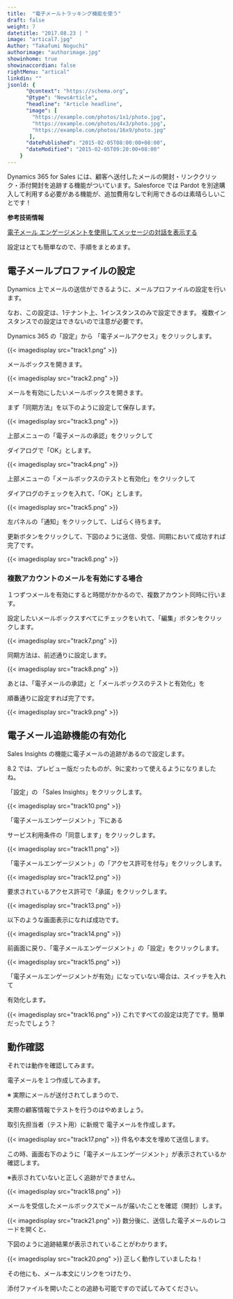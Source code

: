 ```yaml
---
title:  "電子メールトラッキング機能を使う"
draft: false
weight: 7
datetitle: "2017.08.23 | "
image: "artical7.jpg"
Author: "Takafumi Noguchi"
authorimage: "authorimage.jpg"
showinhome: true
showinaccordian: false
rightMenu: "artical"
linkdin: ""
jsonld: {
      "@context": "https://schema.org",
      "@type": "NewsArticle",
      "headline": "Article headline",
      "image": [
        "https://example.com/photos/1x1/photo.jpg",
        "https://example.com/photos/4x3/photo.jpg",
        "https://example.com/photos/16x9/photo.jpg"
       ],
      "datePublished": "2015-02-05T08:00:00+08:00",
      "dateModified": "2015-02-05T09:20:00+08:00"
    }
---
```

<!-- Intro  -->
Dynamics 365 for Sales には、顧客へ送付したメールの開封・リンククリック・添付開封を追跡する機能がついています。Salesforce では Pardot を別途購入して利用する必要がある機能が、追加費用なしで利用できるのは素晴らしいことです！

**参考技術情報**

[電子メール エンゲージメントを使用してメッセージの対話を表示する](https://docs.microsoft.com/ja-jp/dynamics365/ai/sales/email-engagement)

設定はとても簡単なので、手順をまとめます。

## 電子メールプロファイルの設定
Dynamics 上でメールの送信ができるように、メールプロファイルの設定を行います。

なお、この設定は、1テナント上、1インスタンスのみで設定できます。
複数インスタンスでの設定はできないので注意が必要です。

Dynamics 365 の「設定」から 「電子メールアクセス」をクリックします。
<!-- Image= track1.png -->
{{< imagedisplay src="track1.png" >}}

メールボックスを開きます。
<!-- Image= track2.png -->
{{< imagedisplay src="track2.png" >}}

メールを有効にしたいメールボックスを開きます。

まず「同期方法」を以下のように設定して保存します。
<!-- Image= track3.png -->
{{< imagedisplay src="track3.png" >}}

上部メニューの「電子メールの承認」をクリックして

ダイアログで「OK」とします。
<!-- Image= track4.png -->
{{< imagedisplay src="track4.png" >}}

上部メニューの「メールボックスのテストと有効化」をクリックして

ダイアログのチェックを入れて、「OK」とします。
<!-- Image= track5.png -->
{{< imagedisplay src="track5.png" >}}

左パネルの「通知」をクリックして、しばらく待ちます。

更新ボタンをクリックして、下図のように送信、受信、同期において成功すれば完了です。
<!-- Image= track6.png -->
{{< imagedisplay src="track6.png" >}}

### 複数アカウントのメールを有効にする場合
１つずつメールを有効にすると時間がかかるので、複数アカウント同時に行います。

設定したいメールボックスすべてにチェックをいれて、「編集」ボタンをクリックします。
<!-- Image= track7.png -->
{{< imagedisplay src="track7.png" >}}

同期方法は、前述通りに設定します。
<!-- Image= track8.png -->
{{< imagedisplay src="track8.png" >}}

あとは、「電子メールの承認」と「メールボックスのテストと有効化」を

順番通りに設定すれば完了です。
<!-- Image= track9.png -->
{{< imagedisplay src="track9.png" >}}


## 電子メール追跡機能の有効化
Sales Insights の機能に電子メールの追跡があるので設定します。

8.2 では、プレビュー版だったものが、9に変わって使えるようになりましたね。


「設定」の 「Sales Insights」をクリックします。
<!-- Image= track10.png -->
{{< imagedisplay src="track10.png" >}}

「電子メールエンゲージメント」下にある 

サービス利用条件の「同意します」をクリックします。
<!-- Image= track11.png -->
{{< imagedisplay src="track11.png" >}}

「電子メールエンゲージメント」の「アクセス許可を付与」をクリックします。
<!-- Image= track12.png -->
{{< imagedisplay src="track12.png" >}}

要求されているアクセス許可で「承諾」をクリックします。
<!-- Image= track13.png -->
{{< imagedisplay src="track13.png" >}}

以下のような画面表示になれば成功です。
<!-- Image= track14.png -->
{{< imagedisplay src="track14.png" >}}

前画面に戻り、「電子メールエンゲージメント」の「設定」をクリックします。
<!-- Image= track15.png -->
{{< imagedisplay src="track15.png" >}}

「電子メールエンゲージメントが有効」になっていない場合は、スイッチを入れて

有効化します。
<!-- Image= track16.png -->
{{< imagedisplay src="track16.png" >}}
これですべての設定は完了です。簡単だったでしょう？

## 動作確認
それでは動作を確認してみます。

電子メールを１つ作成してみます。

 

※ 実際にメールが送付されてしまうので、

実際の顧客情報でテストを行うのはやめましょう。

 

取引先担当者（テスト用）に新規で 電子メールを作成します。
<!-- Image= track17.png -->
{{< imagedisplay src="track17.png" >}}
件名や本文を埋めて送信します。

この時、画面右下のように「電子メールエンゲージメント」が表示されているか確認します。

※表示されていないと正しく追跡ができません。
<!-- Image= track18.png -->
{{< imagedisplay src="track18.png" >}}

メールを受信したメールボックスでメールが届いたことを確認（開封）します。
<!-- Image= track21.png -->
{{< imagedisplay src="track21.png" >}}
数分後に、送信した電子メールのレコードを開くと、

下図のように追跡結果が表示されていることがわかります。
<!-- Image= track20.png -->
{{< imagedisplay src="track20.png" >}}
正しく動作していましたね！

 

その他にも、メール本文にリンクをつけたり、

添付ファイルを開いたことの追跡も可能ですので試してみてください。